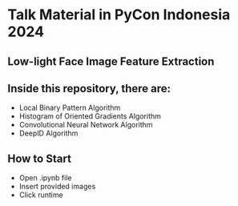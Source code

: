 # Talk Material in PyCon Indonesia 2024
## Low-light Face Image Feature Extraction

## Inside this repository, there are:
- Local Binary Pattern Algorithm
- Histogram of Oriented Gradients Algorithm
- Convolutional Neural Network Algorithm
- DeepID Algorithm

## How to Start
- Open .ipynb file
- Insert provided images
- Click runtime
